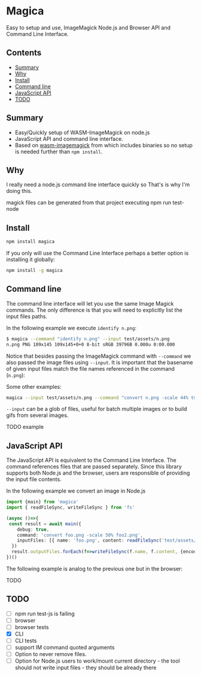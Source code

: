 # Magica

Easy to setup and use, ImageMagick Node.js and Browser API and Command Line Interface. 

## Contents

<!-- toc -->

- [Summary](#summary)
- [Why](#why)
- [Install](#install)
- [Command line](#command-line)
- [JavaScript API](#javascript-api)
- [TODO](#todo)

<!-- tocstop -->

## Summary

 * Easy/Quickly setup of WASM-ImageMagick on node.js
 * JavaScript API and command line interface.
 * Based on [wasm-imagemagick](https://github.com/KnicKnic/WASM-ImageMagick) from which includes binaries so no setup is needed further than `npm install`.

##  Why

I really need a node.js command line interface quickly so That's is why I'm doing this. 

magick files can be generated from that project executing npm run test-node

## Install

```sh
npm install magica
```

If you only will use the Command Line Interface perhaps a better option is installing it globally:

```sh
npm install -g magica
```

## Command line

The command line interface will let you use the same Image Magick commands. The only difference is that you will need to explicitly list the input files paths. 

In the following example we execute `identify n.png`:

```sh
$ magica --command "identify n.png" --input test/assets/n.png 
n.png PNG 109x145 109x145+0+0 8-bit sRGB 39796B 0.000u 0:00.000
```

Notice that besides passing the ImageMagick command with `--command` we also passed the image files using `--input`. It is important that the basename of given input files match the file names referenced in the command (`n.png`): 

Some other examples: 

```sh
magica --input test/assets/n.png --command "convert n.png -scale 44% tmp.gif"
```

`--input` can be a glob of files, useful for batch multiple images or to build gifs from several images. 

TODO example

## JavaScript API

The JavaScript API is equivalent to the Command Line Interface. The command references files that are passed separately. Since this library supports both Node.js and the browser, users are responsible of providing the input file contents. 

In the following example we convert an image in Node.js

```ts
import {main} from 'magica'
import { readFileSync, writeFileSync } from 'fs'

(async ()=>{
 const result = await main({
    debug: true,
    command: 'convert foo.png -scale 50% foo2.png',
    inputFiles: [{ name: 'foo.png', content: readFileSync('test/assets/n.png') }]
  })
  result.outputFiles.forEach(f=>writeFileSync(f.name, f.content, {encoding: 'binary'}))
})()
```

The following example is analog to the previous one but in the browser: 

TODO

## TODO

- [ ] npm run test-js is failing
- [ ] browser
- [ ] browser tests
- [x] CLI
- [ ] CLI tests
- [ ] support IM command quoted arguments
- [ ] Option to never remove files.
- [ ] Option for Node.js users to work/mount current directory - the tool should not write input files - they should be already there